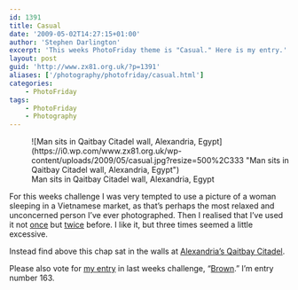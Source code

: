 ```yaml
---
id: 1391
title: Casual
date: '2009-05-02T14:27:15+01:00'
author: 'Stephen Darlington'
excerpt: 'This weeks PhotoFriday theme is "Casual." Here is my entry.'
layout: post
guid: 'http://www.zx81.org.uk/?p=1391'
aliases: ['/photography/photofriday/casual.html']
categories:
    - PhotoFriday
tags:
    - PhotoFriday
    - Photography
---
```


<figure aria-describedby="caption-attachment-1392" class="wp-caption aligncenter" id="attachment_1392" style="width: 500px">![Man sits in Qaitbay Citadel wall, Alexandria, Egypt](https://i0.wp.com/www.zx81.org.uk/wp-content/uploads/2009/05/casual.jpg?resize=500%2C333 "Man sits in Qaitbay Citadel wall, Alexandria, Egypt")<figcaption class="wp-caption-text" id="caption-attachment-1392">Man sits in Qaitbay Citadel wall, Alexandria, Egypt</figcaption></figure>

For this weeks challenge I was very tempted to use a picture of a woman sleeping in a Vietnamese market, as that’s perhaps the most relaxed and unconcerned person I’ve ever photographed. Then I realised that I’ve used it not [once](/photography/photofriday/relaxation.html) but [twice](/photography/photofriday/fresh.html) before. I like it, but three times seemed a little excessive.

Instead find above this chap sat in the walls at [Alexandria’s Qaitbay Citadel](/travel/egypt-alexandria.html).

Please also vote for [my entry](/photography/photofriday/brown.html) in last weeks challenge, “[Brown](http://www.photofriday.com/linkviewer.php?id=870).” I’m entry number 163.